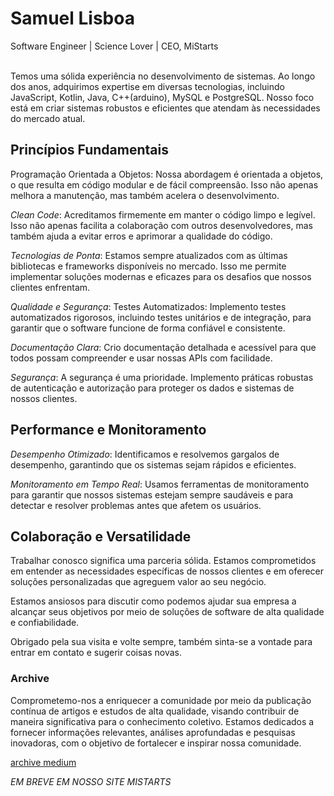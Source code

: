 
<div dsplay="inline-block">
 
 <h1 align="left">Samuel Lisboa</h1>Software Engineer | Science Lover | CEO, MiStarts<br><br>

</div>


Temos uma sólida experiência no desenvolvimento de sistemas. Ao longo dos anos, adquirimos expertise em diversas tecnologias, incluindo JavaScript, Kotlin, Java, C++(arduino), MySQL e PostgreSQL. Nosso foco está em criar sistemas robustos e eficientes que atendam às necessidades do mercado atual.

## Princípios Fundamentais

Programação Orientada a Objetos: Nossa abordagem é orientada a objetos, o que resulta em código modular e de fácil compreensão. Isso não apenas melhora a manutenção, mas também acelera o desenvolvimento.

_Clean Code_: Acreditamos firmemente em manter o código limpo e legível. Isso não apenas facilita a colaboração com outros desenvolvedores, mas também ajuda a evitar erros e aprimorar a qualidade do código.


_Tecnologias de Ponta_: Estamos sempre atualizados com as últimas bibliotecas e frameworks disponíveis no mercado. Isso me permite implementar soluções modernas e eficazes para os desafios que nossos clientes enfrentam.


_Qualidade e Segurança_: Testes Automatizados: Implemento testes automatizados rigorosos, incluindo testes unitários e de integração, para garantir que o software funcione de forma confiável e consistente.

_Documentação Clara_: Crio documentação detalhada e acessível para que todos possam compreender e usar nossas APIs com facilidade.

_Segurança_: A segurança é uma prioridade. Implemento práticas robustas de autenticação e autorização para proteger os dados e sistemas de nossos clientes.


## Performance e Monitoramento

_Desempenho Otimizado_: Identificamos e resolvemos gargalos de desempenho, garantindo que os sistemas sejam rápidos e eficientes.

_Monitoramento em Tempo Real_: Usamos ferramentas de monitoramento para garantir que nossos sistemas estejam sempre saudáveis e para detectar e resolver problemas antes que afetem os usuários.


## Colaboração e Versatilidade

Trabalhar conosco significa uma parceria sólida. Estamos comprometidos em entender as necessidades específicas de nossos clientes e em oferecer soluções personalizadas que agreguem valor ao seu negócio.

Estamos ansiosos para discutir como podemos ajudar sua empresa a alcançar seus objetivos por meio de soluções de software de alta qualidade e confiabilidade.

Obrigado pela sua visita e volte sempre, também sinta-se a vontade para entrar em contato e sugerir coisas novas.


### Archive

Comprometemo-nos a enriquecer a comunidade por meio da publicação contínua de artigos e estudos de alta qualidade, visando contribuir de maneira significativa para o conhecimento coletivo. Estamos dedicados a fornecer informações relevantes, análises aprofundadas e pesquisas inovadoras, com o objetivo de fortalecer e inspirar nossa comunidade.

[archive medium](https://medium.com/@samuellisboa97)

_EM BREVE EM NOSSO SITE MISTARTS_
